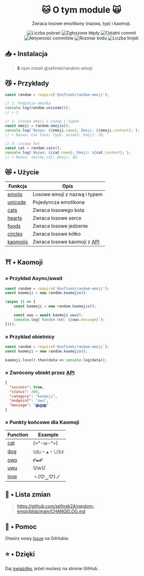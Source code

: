 <div align="center">
    <h1>🐱 O tym module 🙀</h1>
    <p>Zwraca losowe emotikony (nazwa, typ) i kaomoji.</p>
    <a href="https://www.npmjs.com/package/@sefinek/random-emoji" target="_blank" title="random-emoji - npm" style="text-decoration:none">
        <img src="https://img.shields.io/npm/dt/@sefinek/random-emoji.svg?maxAge=3600" alt="Liczba pobrań">
        <img src="https://img.shields.io/github/issues/sefinek24/random-emoji" alt="Zgłoszone błędy">
        <img src="https://img.shields.io/github/last-commit/sefinek24/random-emoji" alt="Ostatni commit">
        <img src="https://img.shields.io/github/commit-activity/w/sefinek24/random-emoji" alt="Aktywność commitów">
        <img src="https://img.shields.io/github/languages/code-size/sefinek24/random-emoji" alt="Rozmiar kodu">
        <img src="https://img.shields.io/tokei/lines/github/sefinek24/random-emoji" alt="Liczba linijek">
    </a>
</div>

## 📥 • Instalacja
> **$** npm install @sefinek/random-emoji

## 😼 • Przykłady
```js
const random = require('@sefinek/random-emoji');

// 1. Podyńcza emotka
console.log(random.unicode());
// > 🥰

// 2. Losowe emoji z nazwą i typem
const emoji = random.emojis();
console.log(`Nazwa: ${emoji.name}; Emoji: ${emoji.content};`);
// > Nazwa: Cat Face; Type: animal; Emoji: 🐱;

// 3. Losowy kot
const cat = random.cats();
console.log(`Nazwa: ${cat.name}; Emoji: ${cat.content};`);
// > Nazwa: smiley_cat; Emoji: 😺;
```

## 😻 • Użycie
| Funkcja                                                                   | Opis                                                     |
|---------------------------------------------------------------------------|----------------------------------------------------------|
| [emojis](https://github.com/sefinek24/random-emoji/blob/main/test.js)     | Losowe emoji z nazwą i typem                             |
| [unicode](https://github.com/sefinek24/random-emoji/blob/main/test.js)    | Pojedyncza emotikona                                     |
| [cats](https://github.com/sefinek24/random-emoji/blob/main/test.js)       | Zwraca losowego kota                                     |
| [hearts](https://github.com/sefinek24/random-emoji/blob/main/test.js)     | Zwraca losowe serce                                      |
| [foods](https://github.com/sefinek24/random-emoji/blob/main/test.js)      | Zwraca losowe jedzenie                                   |
| [circles](https://github.com/sefinek24/random-emoji/blob/main/test.js)    | Zwraca losowe kółko                                      |
| [kaomojis](https://github.com/sefinek24/random-emoji#%EF%B8%8F--kaomojis) | Zwraca losowe kaomoji z [API](https://api.skiffybot.xyz) |

## ⛩️ • Kaomoji
### » Przykład Async/await
```js
const random = require('@sefinek/random-emoji');
const kaomoji = new random.kaomojis();

(async () => {
    const kaomoji = new random.kaomojis();

    const uwu = await kaomoji.uwu();
    console.log(`Random UwU: ${uwu.message}`);
})();
```

### » Przykład obietnicy
```js
const random = require('@sefinek/random-emoji');
const kaomoji = new random.kaomojis();

kaomoji.love().then(data => console.log(data));
```

### » Zwrócony obiekt przez [API](https://api.skiffybot.xyz)
```json
{
  "success": true,
  "status": 200,
  "category": "kaomoji",
  "endpoint": "uwu",
  "message": "🅤🅦🅤"
}
```

### » Punkty końcowe dla Kaomoji
| Function                                              | Example   |
|-------------------------------------------------------|-----------|
| [cat](https://api.skiffybot.xyz/api/v1/kaomoji/cat)   | (=^-ω-^=) |
| [dog](https://api.skiffybot.xyz/api/v1/kaomoji/dog)   | ଘ(∪・ﻌ・∪)ଓ |
| [owo](https://api.skiffybot.xyz/api/v1/kaomoji/owo)   | 𝓞𝔀𝓞    |
| [uwu](https://api.skiffybot.xyz/api/v1/kaomoji/uwu)   | 𝕌𝕨𝕌    |
| [love](https://api.skiffybot.xyz/api/v1/kaomoji/love) | ヽ(♡‿♡)ノ   |

## 📝 • Lista zmian
> https://github.com/sefinek24/random-emoji/blob/main/CHANGELOG.md

## 🤝 • Pomoc
Otwórz nowy [Issue](https://github.com/sefinek24/random-emoji/issues/new/choose) na GitHubie.  
  
## ⭐ • Dzięki
Daj [gwiazdkę](https://github.com/sefinek24/random-emoji), jeżeli możesz na stronie GitHub.